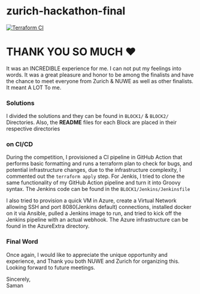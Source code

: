 # zurich-hackathon-final
[![Terraform CI](https://github.com/samanxsy/zurich-hackathon-final/actions/workflows/tfcicd.yml/badge.svg)](https://github.com/samanxsy/zurich-hackathon-final/actions/workflows/tfcicd.yml)


# THANK YOU SO MUCH ❤️
It was an INCREDIBLE experience for me. I can not put my feelings into words. It was a great pleasure and honor to be among the finalists and have the chance to meet everyone from Zurich & NUWE as well as other finalists. It meant A LOT To me.


### Solutions
I divided the solutions and they can be found in `BLOCK1/` & `BLOCK2/` Directories. Also, the **README** files for each Block are placed in their respective directories

### on CI/CD
During the competition, I provisioned a CI pipeline in GitHub Action that performs basic formatting and runs a terraform plan to check for bugs, and potential infrastructure changes, due to the infrastructure complexity, I commented out the `terraform apply` step. For Jenkis, I tried to clone the same functionality of my GitHub Action pipeline and turn it into Groovy syntax. The Jenkins code can be found in the `BLOCK1/Jenkins/Jenkinsfile`

I also tried to provision a quick VM in Azure, create a Virtual Network allowing SSH and port 8080(Jenkins default) connections, installed docker on it via Ansible, pulled a Jenkins image to run, and tried to kick off the Jenkins pipeline with an actual webhook. The Azure infrastructure can be found in the AzureExtra directory.


### Final Word
Once again, I would like to appreciate the unique opportunity and experience, and Thank you both NUWE and Zurich for organizing this. Looking forward to future meetings.  

Sincerely,  
Saman
